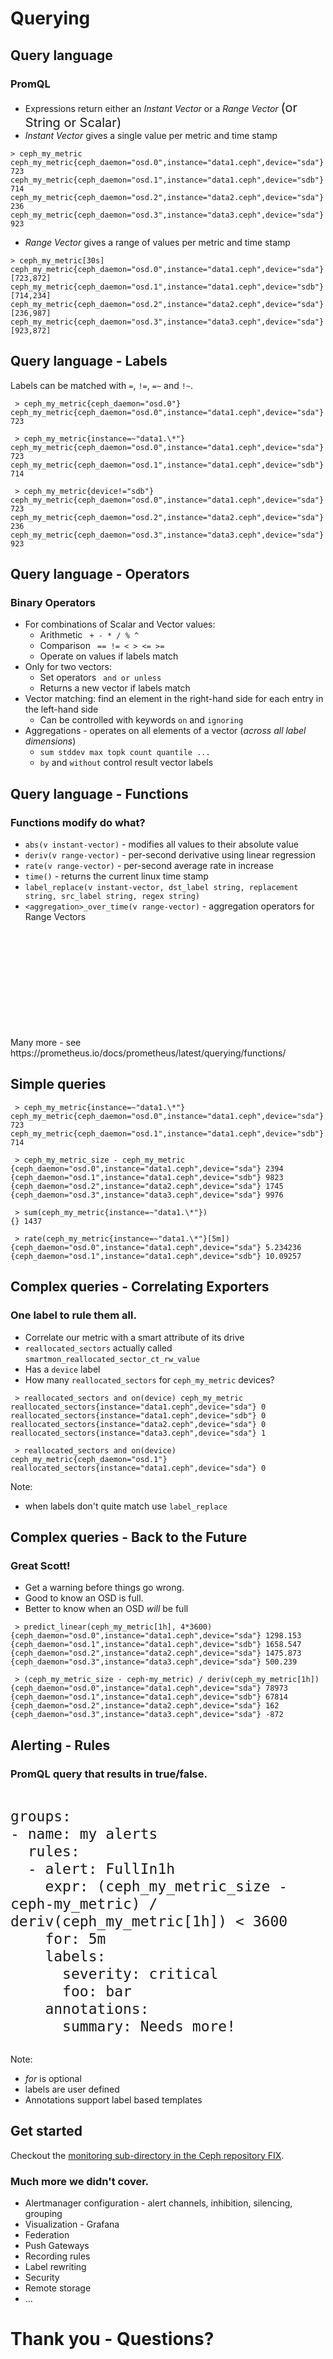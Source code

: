 <!-- .slide: data-state="section-break-2" id="section-query" data-timing="10s" -->
# Querying


<!-- .slide: data-state="normal" id="query-intro" data-timing="60s" -->
## Query language

### PromQL

* Expressions return either an _Instant Vector_ or a _Range Vector_
<span style="font-size:20px;">(or String or Scalar)</span>
* _Instant Vector_ gives a single value per metric and time stamp

```xquery
> ceph_my_metric
ceph_my_metric{ceph_daemon="osd.0",instance="data1.ceph",device="sda"} 723
ceph_my_metric{ceph_daemon="osd.1",instance="data1.ceph",device="sdb"} 714
ceph_my_metric{ceph_daemon="osd.2",instance="data2.ceph",device="sda"} 236
ceph_my_metric{ceph_daemon="osd.3",instance="data3.ceph",device="sda"} 923
```
* _Range Vector_ gives a range of values per metric and time stamp

```xquery
> ceph_my_metric[30s]
ceph_my_metric{ceph_daemon="osd.0",instance="data1.ceph",device="sda"} [723,872]
ceph_my_metric{ceph_daemon="osd.1",instance="data1.ceph",device="sdb"} [714,234]
ceph_my_metric{ceph_daemon="osd.2",instance="data2.ceph",device="sda"} [236,987]
ceph_my_metric{ceph_daemon="osd.3",instance="data3.ceph",device="sda"} [923,872]
```


<!-- .slide: data-state="normal" id="query-labels" data-timing="60s" -->
## Query language - Labels

Labels can be matched with `=`, `!=`, `=~` and `!~`.

<pre><code class="xquery"> > ceph_my_metric{ceph_daemon="osd.0"}
ceph_my_metric{ceph_daemon="osd.0",instance="data1.ceph",device="sda"} 723
</code></pre>

<pre class="fragment"><code class="xquery"> > ceph_my_metric{instance=~"data1.\*"}
ceph_my_metric{ceph_daemon="osd.0",instance="data1.ceph",device="sda"} 723
ceph_my_metric{ceph_daemon="osd.1",instance="data1.ceph",device="sdb"} 714
</code></pre>

<pre class="fragment"><code class="xquery"> > ceph_my_metric{device!="sdb"}
ceph_my_metric{ceph_daemon="osd.0",instance="data1.ceph",device="sda"} 723
ceph_my_metric{ceph_daemon="osd.2",instance="data2.ceph",device="sda"} 236
ceph_my_metric{ceph_daemon="osd.3",instance="data3.ceph",device="sda"} 923
</code></pre>


<!-- .slide: data-state="normal" id="query-operators" data-timing="60s" -->
## Query language - Operators
### Binary Operators

* For combinations of Scalar and Vector values:
  * Arithmetic ` + - * / % ^`
  * Comparison ` == != < > <= >=`
  * Operate on values if labels match
* Only for two vectors:
  * Set operators ` and or unless`
  * Returns a new vector if labels match
* Vector matching: find an element in the right-hand side for each entry in the left-hand side
  * Can be controlled with keywords `on` and `ignoring`
* Aggregations - operates on all elements of a vector (_across all label dimensions_)
  * `sum stddev max topk count quantile ...`
  * `by` and `without` control result vector labels


<!-- .slide: data-state="normal" id="query-functions" data-timing="60s" -->
## Query language - Functions
### Functions modify do what?

* `abs(v instant-vector)` - modifies all values to their absolute value
* `deriv(v range-vector)` - per-second derivative using linear regression
* `rate(v range-vector)` - per-second average rate in increase
* `time()` - returns the current linux time stamp
* `label_replace(v instant-vector, dst_label string, replacement string, src_label string, regex string)`
* `<aggregation>_over_time(v range-vector)` - aggregation operators for Range Vectors

<div class="fragment" style="padding-top:170px;">Many more - see https://prometheus.io/docs/prometheus/latest/querying/functions/</div>


<!-- .slide: data-state="normal" id="query-level1" data-timing="60s" -->
## Simple queries

<pre class="fragment"><code class="xquery"> > ceph_my_metric{instance=~"data1.\*"}
ceph_my_metric{ceph_daemon="osd.0",instance="data1.ceph",device="sda"} 723
ceph_my_metric{ceph_daemon="osd.1",instance="data1.ceph",device="sdb"} 714
</code></pre>

<pre class="fragment"><code class="xquery"> > ceph_my_metric_size - ceph_my_metric
{ceph_daemon="osd.0",instance="data1.ceph",device="sda"} 2394
{ceph_daemon="osd.1",instance="data1.ceph",device="sdb"} 9823
{ceph_daemon="osd.2",instance="data2.ceph",device="sda"} 1745
{ceph_daemon="osd.3",instance="data3.ceph",device="sda"} 9976
</code></pre>

<pre class="fragment"><code class="xquery"> > sum(ceph_my_metric{instance=~"data1.\*"})
{} 1437
</code></pre>

<pre class="fragment"><code class="xquery"> > rate(ceph_my_metric{instance=~"data1.\*"}[5m])
{ceph_daemon="osd.0",instance="data1.ceph",device="sda"} 5.234236
{ceph_daemon="osd.1",instance="data1.ceph",device="sdb"} 10.09257
</code></pre>


<!-- .slide: data-state="normal" id="query-level2" data-timing="60s" -->
## Complex queries - Correlating Exporters
### One label to rule them all.

* Correlate our metric with a smart attribute of its drive
* `reallocated_sectors` actually called `smartmon_reallocated_sector_ct_rw_value` <!-- .element style="font-size: 20px;" -->
* Has a `device` label
* How many `reallocated_sectors` for `ceph_my_metric` devices?

<pre class="fragment"><code class="xquery"> > reallocated_sectors and on(device) ceph_my_metric
reallocated_sectors{instance="data1.ceph",device="sda"} 0
reallocated_sectors{instance="data1.ceph",device="sdb"} 0
reallocated_sectors{instance="data2.ceph",device="sda"} 0
reallocated_sectors{instance="data3.ceph",device="sda"} 1
</code></pre>

<pre class="fragment"><code class="xquery"> > reallocated_sectors and on(device) ceph_my_metric{ceph_daemon="osd.1"}
reallocated_sectors{instance="data1.ceph",device="sda"} 0
</code></pre>

Note:
* when labels don't quite match use `label_replace`


<!-- .slide: data-state="normal" id="query-level3" data-timing="60s" -->
## Complex queries - Back to the Future
### Great Scott!

* Get a warning before things go wrong.
* Good to know an OSD is full.
* Better to know when an OSD _will_ be full

<pre class="fragment"><code class="xquery"> > predict_linear(ceph_my_metric[1h], 4*3600)
{ceph_daemon="osd.0",instance="data1.ceph",device="sda"} 1298.153
{ceph_daemon="osd.1",instance="data1.ceph",device="sdb"} 1658.547
{ceph_daemon="osd.2",instance="data2.ceph",device="sda"} 1475.873
{ceph_daemon="osd.3",instance="data3.ceph",device="sda"} 500.239
</code></pre>

<pre class="fragment"><code class="xquery"> > (ceph_my_metric_size - ceph-my_metric) / deriv(ceph_my_metric[1h])
{ceph_daemon="osd.0",instance="data1.ceph",device="sda"} 78973
{ceph_daemon="osd.1",instance="data1.ceph",device="sdb"} 67814
{ceph_daemon="osd.2",instance="data2.ceph",device="sda"} 162
{ceph_daemon="osd.3",instance="data3.ceph",device="sda"} -872
</code></pre>


<!-- .slide: data-state="normal" id="alerts-rules" data-timing="60s" -->
## Alerting - Rules
### PromQL query that results in true/false.
<pre>
<code class="yaml hljs" style="font-size:23px; line-height: 28px;">
groups:
- name: my alerts
  rules:
  - alert: FullIn1h
    expr: (ceph_my_metric_size - ceph-my_metric) / deriv(ceph_my_metric[1h]) < 3600
    for: 5m
    labels:
      severity: critical
      foo: bar
    annotations:
      summary: Needs more!
</code>
</pre>

Note:
* _for_ is optional
* labels are user defined
* Annotations support label based templates


<!-- .slide: data-state="normal" id="more" data-timing="60s" -->
## Get started
Checkout the [monitoring sub-directory in the Ceph repository FIX](https://github.com/ceph/ceph/tree/master/monitoring).

### Much more we didn't cover. <!-- .element style="padding-top: 50px" -->

* Alertmanager configuration - alert channels, inhibition, silencing, grouping
* Visualization - Grafana
* Federation
* Push Gateways
* Recording rules
* Label rewriting
* Security
* Remote storage
* ...


<!-- .slide: data-state="section-break" id="fin" data-timing="60s" -->
# Thank you - Questions?

<div style="color: #02d35f; padding-top: 300px;">
<span style="font-weight: bold;">
Many Thanks to
<a style="color: #02d35f !important;" href="https://github.com/aspiers/presentation-template">Adam Spiers</a>,
<a style="color: #02d35f !important;" href="https://github.com/fghaas/presentation-template/">Florian Haas</a> and 
<a style="color: #02d35f !important;" href="https://github.com/hakimel/reveal.js/">Hakim El-Hattab and contributors</a>
</span>
</div>


<!-- .slide: data-state="normal" id="credits" data-menu-title="QR code" data-timing="0" -->
<div class="qrcode palette-text" id="qrcode-talk" />

<h2><a href="https://jan--f.github.io/20-05-cephalocon/" target="_blank"
       id="talk">https://jan--f.github.io/20-05-cephalocon/</a></h2>

